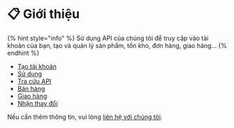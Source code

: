 # 📋 Giới thiệu

{% hint style="info" %}
Sử dụng API của chúng tôi để truy cập vào tài khoản của bạn, tạo và quản lý sản phẩm, tồn kho, đơn hàng, giao hàng...
{% endhint %}

* [Tạo tài khoản](tao-tai-khoan.md)
* [Sử dụng](su-dung.md)
* [Tra cứu API](https://api.d.etop.vn/doc/ext/shop)
* [Bán hàng](ban-hang.md)
* [Giao hàng](giao-hang.md)
* [Nhận thay đổi](dong-bo-du-lieu.md)

Nếu cần thêm thông tin, vui lòng [liên hệ với chúng tôi](https://api-eship-dev.sobanhang.com/doc/contact-us.html).
